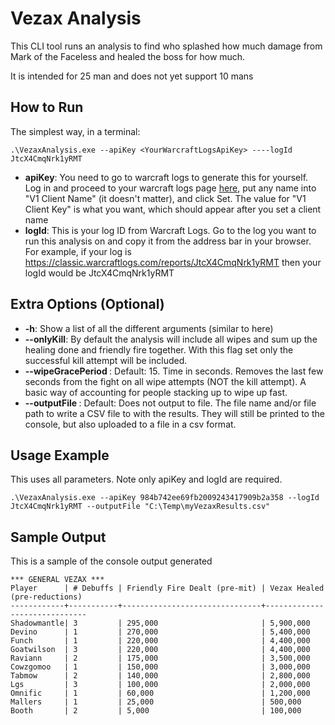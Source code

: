 # Vezax Analysis

This CLI tool runs an analysis to find who splashed how much damage from Mark of the Faceless and healed the boss for how much.

It is intended for 25 man and does not yet support 10 mans

## How to Run

The simplest way, in a terminal:

`.\VezaxAnalysis.exe --apiKey <YourWarcraftLogsApiKey> ----logId JtcX4CmqNrk1yRMT`

* **apiKey**: You need to go to warcraft logs to generate this for yourself. Log in and proceed to your warcraft logs page [here](https://classic.warcraftlogs.com/profile), put any name into "V1 Client Name" (it doesn't matter), and click Set. The value for "V1 Client Key" is what you want, which should appear after you set a client name
* **logId**: This is your log ID from Warcraft Logs. Go to the log you want to run this analysis on and copy it from the address bar in your browser. For example, if your log is https://classic.warcraftlogs.com/reports/JtcX4CmqNrk1yRMT then your logId would be JtcX4CmqNrk1yRMT

## Extra Options (Optional)

* **-h**: Show a list of all the different arguments (similar to here)
* **--onlyKill**: By default the analysis will include all wipes and sum up the healing done and friendly fire together. With this flag set only the successful kill attempt will be included.
* **--wipeGracePeriod <wipeGracePeriod>**: Default: 15. Time in seconds. Removes the last few seconds from the fight on all wipe attempts (NOT the kill attempt). A basic way of accounting for people stacking up to wipe up fast.
* **--outputFile <outputFile>**: Default: Does not output to file. The file name and/or file path to write a CSV file to with the results. They will still be printed to the console, but also uploaded to a file in a csv format.

## Usage Example

This uses all parameters. Note only apiKey and logId are required.

`.\VezaxAnalysis.exe --apiKey 984b742ee69fb2009243417909b2a358 --logId JtcX4CmqNrk1yRMT --outputFile "C:\Temp\myVezaxResults.csv"`

## Sample Output

This is a sample of the console output generated

```
*** GENERAL VEZAX ***
Player      | # Debuffs | Friendly Fire Dealt (pre-mit) | Vezax Healed (pre-reductions)
------------+-----------+-------------------------------+------------------------------
Shadowmantle| 3         | 295,000                       | 5,900,000
Devino      | 1         | 270,000                       | 5,400,000
Funch       | 1         | 220,000                       | 4,400,000
Goatwilson  | 3         | 220,000                       | 4,400,000
Raviann     | 2         | 175,000                       | 3,500,000
Cowzgomoo   | 1         | 150,000                       | 3,000,000
Tabmow      | 2         | 140,000                       | 2,800,000
Lgs         | 3         | 100,000                       | 2,000,000
Omnific     | 1         | 60,000                        | 1,200,000
Mallers     | 1         | 25,000                        | 500,000
Booth       | 2         | 5,000                         | 100,000
```

